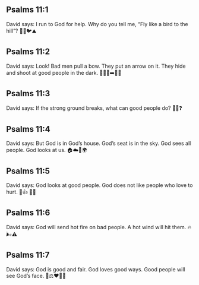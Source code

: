 ## Psalms 11:1
David says: I run to God for help. Why do you tell me, “Fly like a bird to the hill”? 🧔🙏🐦⛰️
## Psalms 11:2
David says: Look! Bad men pull a bow. They put an arrow on it. They hide and shoot at good people in the dark. 👀😠🏹➡️🙂🌑
## Psalms 11:3
David says: If the strong ground breaks, what can good people do? 🧱💔❓
## Psalms 11:4
David says: But God is in God’s house. God’s seat is in the sky. God sees all people. God looks at us. 🏠☁️👀🌍
## Psalms 11:5
David says: God looks at good people. God does not like people who love to hurt. 🙂👍 🚫👊
## Psalms 11:6
David says: God will send hot fire on bad people. A hot wind will hit them. 🔥🌬️⚠️
## Psalms 11:7
David says: God is good and fair. God loves good ways. Good people will see God’s face. 🙂⚖️❤️👀✨
